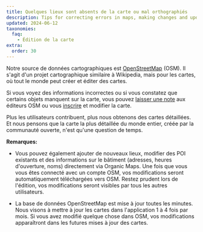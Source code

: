 ```yaml
---
title: Quelques lieux sont absents de la carte ou mal orthographiés
description: Tips for correcting errors in maps, making changes and updates to objects directly in Organic Maps or through OpenStreetMap.org
updated: 2024-06-12
taxonomies:
  faq:
    - Édition de la carte
extra:
  order: 30
---
```


Notre source de données cartographiques est [OpenStreetMap](https://www.openstreetmap.org/) (OSM). Il s'agit d'un projet cartographique similaire à Wikipedia, mais pour les cartes, où tout le monde peut créer et éditer des cartes.

Si vous voyez des informations incorrectes ou si vous constatez que certains objets manquent sur la carte, vous pouvez [laisser une note](https://www.openstreetmap.org/note/new) aux éditeurs OSM ou vous [inscrire](https://www.openstreetmap.org/user/new) et modifier la carte.

Plus les utilisateurs contribuent, plus nous obtenons des cartes détaillées. Et nous pensons que la carte la plus détaillée du monde entier, créée par la communauté ouverte, n'est qu'une question de temps.

**Remarques:**

- Vous pouvez également ajouter de nouveaux lieux, modifier des POI existants et des informations sur le bâtiment (adresses, heures d'ouverture, noms) directement via Organic Maps. Une fois que vous vous êtes connecté avec un compte OSM, vos modifications seront automatiquement téléchargées vers OSM. Restez prudent lors de l'édition, vos modifications seront visibles par tous les autres utilisateurs.

- La base de données OpenStreetMap est mise à jour toutes les minutes. Nous visons à mettre à jour les cartes dans l'application 1 à 4 fois par mois. Si vous avez modifié quelque chose dans OSM, vos modifications apparaîtront dans les futures mises à jour des cartes.
